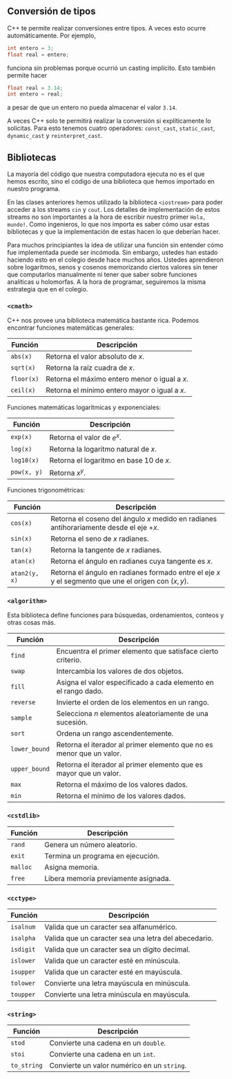 ## Conversión de tipos

C++ te permite realizar conversiones entre tipos.
A veces esto ocurre automáticamente. Por ejemplo,
```cpp
int entero = 3;
float real = entero;
```
funciona sin problemas porque ocurrió un casting implícito.
Esto también permite hacer
```cpp
float real = 3.14;
int entero = real;
```
a pesar de que un entero no pueda almacenar el valor `3.14`.

A veces C++ solo te permitirá realizar la conversión si explíticamente lo solicitas.
Para esto tenemos cuatro operadores:
`const_cast`,
`static_cast`,
`dynamic_cast`
y `reinterpret_cast`.

## Bibliotecas

La mayoría del código que nuestra computadora ejecuta
no es el que hemos escrito, sino el código de una biblioteca
que hemos importado en nuestro programa.

En las clases anteriores hemos utilizado la biblioteca
`<iostream>` para poder acceder a los streams `cin` y `cout`.
Los detalles de implementación de estos streams
no son importantes a la hora de escribir nuestro primer `Hola, mundo!`.
Como ingenieros, lo que nos importa es saber cómo usar estas bibliotecas
y que la implementación de estas hacen lo que deberían hacer.

Para muchos principiantes la idea de utilizar una función
sin entender cómo fue implementada puede ser incómoda.
Sin embargo, ustedes han estado haciendo esto en el colegio desde hace muchos años.
Ustedes aprendieron sobre logaritmos, senos y cosenos
memorizando ciertos valores sin tener que computarlos manualmente
ni tener que saber sobre funciones analíticas u holomorfas.
A la hora de programar, seguiremos la misma estrategia que en el colegio.

### `<cmath>`

C++ nos provee una biblioteca matemática bastante rica.
Podemos encontrar funciones matemáticas generales:

| Función | Descripción |
|---|---|
| `abs(x)` | Retorna el valor absoluto de $x$.  |
| `sqrt(x)` | Retorna la raíz cuadra de $x$. |
| `floor(x)` | Retorna el máximo entero menor o igual a $x$. |
| `ceil(x)` | Retorna el mínimo entero mayor o igual a $x$. |

Funciones matemáticas logarítmicas y exponenciales:

| Función | Descripción |
|---|---|
| `exp(x)` | Retorna el valor de $e^x$.  |
| `log(x)` | Retorna la logaritmo natural de $x$. |
| `log10(x)` | Retorna el logaritmo en base $10$ de $x$. |
| `pow(x, y)` | Retorna $x^y$. |

Funciones trigonométricas:

| Función | Descripción |
|---|---|
| `cos(x)` | Retorna el coseno del ángulo $x$ medido en radianes antihorariamente desde el eje $+x$. |
| `sin(x)` | Retorna el seno de $x$ radianes. |
| `tan(x)` | Retorna la tangente de $x$ radianes. |
| `atan(x)` | Retorna el ángulo en radianes cuya tangente es $x$. |
| `atan2(y, x)` | Retorna el ángulo en radianes formado entre el eje $x$ y el segmento que une el origen con $(x, y)$. |

### `<algorithm>`

Esta biblioteca define funciones para
búsquedas,
ordenamientos,
conteos
y otras cosas más.

| Función | Descripción |
|---|---|
| `find` | Encuentra el primer elemento que satisface cierto criterio. |
| `swap` | Intercambia los valores de dos objetos. |
| `fill` | Asigna el valor especificado a cada elemento en el rango dado. |
| `reverse` | Invierte el orden de los elementos en un rango. |
| `sample` | Selecciona $n$ elementos aleatoriamente de una sucesión. |
| `sort` | Ordena un rango ascendentemente. |
| `lower_bound` | Retorna el iterador al primer elemento que no es menor que un valor. |
| `upper_bound` | Retorna el iterador al primer elemento que es mayor que un valor. |
| `max` | Retorna el máximo de los valores dados. |
| `min` | Retorna el mínimo de los valores dados. |

### `<cstdlib>`

| Función | Descripción |
|---|---|
| `rand` | Genera un número aleatorio. |
| `exit` | Termina un programa en ejecución. |
| `malloc` | Asigna memoria. |
| `free` | Libera memoria previamente asignada. |

### `<cctype>`

| Función | Descripción |
|---|---|
| `isalnum` | Valida que un caracter sea alfanumérico. |
| `isalpha` | Valida que un caracter sea una letra del abecedario. |
| `isdigit` | Valida que un caracter sea un dígito decimal. |
| `islower` | Valida que un caracter esté en minúscula. |
| `isupper` | Valida que un caracter esté en mayúscula. |
| `tolower` | Convierte una letra mayúscula en minúscula. |
| `toupper` | Convierte una letra minúscula en mayúscula. |

### `<string>`

| Función | Descripción |
|---|---|
| `stod` | Convierte una cadena en un `double`. |
| `stoi` | Convierte una cadena en un `int`. |
| `to_string` | Convierte un valor numérico en un `string`. |